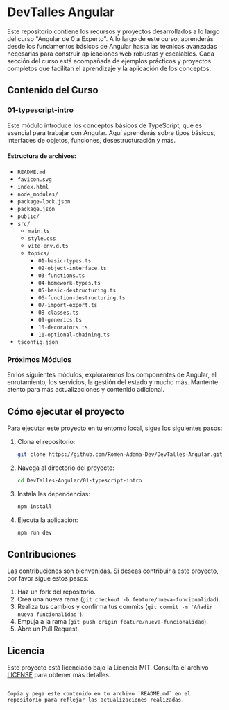 # DevTalles Angular

Este repositorio contiene los recursos y proyectos desarrollados a lo largo del curso "Angular de 0 a Experto". A lo largo de este curso, aprenderás desde los fundamentos básicos de Angular hasta las técnicas avanzadas necesarias para construir aplicaciones web robustas y escalables. Cada sección del curso está acompañada de ejemplos prácticos y proyectos completos que facilitan el aprendizaje y la aplicación de los conceptos.

## Contenido del Curso

### 01-typescript-intro
Este módulo introduce los conceptos básicos de TypeScript, que es esencial para trabajar con Angular. Aquí aprenderás sobre tipos básicos, interfaces de objetos, funciones, desestructuración y más.

#### Estructura de archivos:
- `README.md`
- `favicon.svg`
- `index.html`
- `node_modules/`
- `package-lock.json`
- `package.json`
- `public/`
- `src/`
  - `main.ts`
  - `style.css`
  - `vite-env.d.ts`
  - `topics/`
    - `01-basic-types.ts`
    - `02-object-interface.ts`
    - `03-functions.ts`
    - `04-homework-types.ts`
    - `05-basic-destructuring.ts`
    - `06-function-destructuring.ts`
    - `07-import-export.ts`
    - `08-classes.ts`
    - `09-generics.ts`
    - `10-decorators.ts`
    - `11-optional-chaining.ts`
- `tsconfig.json`

### Próximos Módulos

En los siguientes módulos, exploraremos los componentes de Angular, el enrutamiento, los servicios, la gestión del estado y mucho más. Mantente atento para más actualizaciones y contenido adicional.

## Cómo ejecutar el proyecto

Para ejecutar este proyecto en tu entorno local, sigue los siguientes pasos:

1. Clona el repositorio:
   ```sh
   git clone https://github.com/Romen-Adama-Dev/DevTalles-Angular.git
   ```

2. Navega al directorio del proyecto:
   ```sh
   cd DevTalles-Angular/01-typescript-intro
   ```

3. Instala las dependencias:
   ```sh
   npm install
   ```

4. Ejecuta la aplicación:
   ```sh
   npm run dev
   ```

## Contribuciones

Las contribuciones son bienvenidas. Si deseas contribuir a este proyecto, por favor sigue estos pasos:

1. Haz un fork del repositorio.
2. Crea una nueva rama (`git checkout -b feature/nueva-funcionalidad`).
3. Realiza tus cambios y confirma tus commits (`git commit -m 'Añadir nueva funcionalidad'`).
4. Empuja a la rama (`git push origin feature/nueva-funcionalidad`).
5. Abre un Pull Request.

## Licencia

Este proyecto está licenciado bajo la Licencia MIT. Consulta el archivo [LICENSE](LICENSE) para obtener más detalles.
```

Copia y pega este contenido en tu archivo `README.md` en el repositorio para reflejar las actualizaciones realizadas.